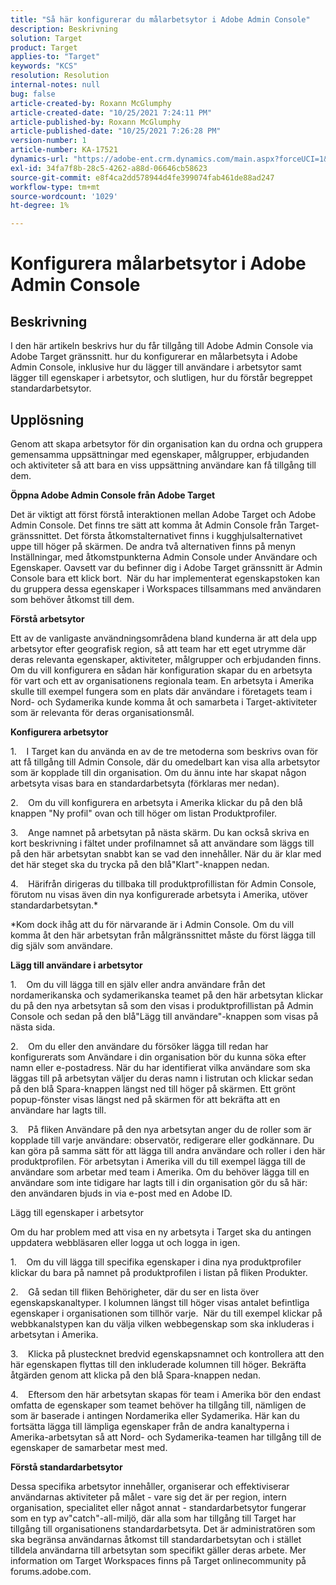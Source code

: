 ```yaml
---
title: "Så här konfigurerar du målarbetsytor i Adobe Admin Console"
description: Beskrivning
solution: Target
product: Target
applies-to: "Target"
keywords: "KCS"
resolution: Resolution
internal-notes: null
bug: false
article-created-by: Roxann McGlumphy
article-created-date: "10/25/2021 7:24:11 PM"
article-published-by: Roxann McGlumphy
article-published-date: "10/25/2021 7:26:28 PM"
version-number: 1
article-number: KA-17521
dynamics-url: "https://adobe-ent.crm.dynamics.com/main.aspx?forceUCI=1&pagetype=entityrecord&etn=knowledgearticle&id=ff7a301f-c935-ec11-b6e6-000d3a3485ea"
exl-id: 34fa7f8b-28c5-4262-a88d-06646cb58623
source-git-commit: e8f4ca2dd578944d4fe399074fab461de88ad247
workflow-type: tm+mt
source-wordcount: '1029'
ht-degree: 1%

---
```


# Konfigurera målarbetsytor i Adobe Admin Console

## Beskrivning

I den här artikeln beskrivs hur du får tillgång till Adobe Admin Console via Adobe Target gränssnitt. hur du konfigurerar en målarbetsyta i Adobe Admin Console, inklusive hur du lägger till användare i arbetsytor samt lägger till egenskaper i arbetsytor, och slutligen, hur du förstår begreppet standardarbetsytor.

## Upplösning


Genom att skapa arbetsytor för din organisation kan du ordna och gruppera gemensamma uppsättningar med egenskaper, målgrupper, erbjudanden och aktiviteter så att bara en viss uppsättning användare kan få tillgång till dem.

<b>Öppna Adobe Admin Console från Adobe Target</b>

Det är viktigt att först förstå interaktionen mellan Adobe Target och Adobe Admin Console. Det finns tre sätt att komma åt Admin Console från Target-gränssnittet. Det första åtkomstalternativet finns i kugghjulsalternativet uppe till höger på skärmen. De andra två alternativen finns på menyn Inställningar, med åtkomstpunkterna Admin Console under Användare och Egenskaper. Oavsett var du befinner dig i Adobe Target gränssnitt är Admin Console bara ett klick bort.  När du har implementerat egenskapstoken kan du gruppera dessa egenskaper i Workspaces tillsammans med användaren som behöver åtkomst till dem.

<b>Förstå arbetsytor</b>

Ett av de vanligaste användningsområdena bland kunderna är att dela upp arbetsytor efter geografisk region, så att team har ett eget utrymme där deras relevanta egenskaper, aktiviteter, målgrupper och erbjudanden finns. Om du vill konfigurera en sådan här konfiguration skapar du en arbetsyta för vart och ett av organisationens regionala team. En arbetsyta i Amerika skulle till exempel fungera som en plats där användare i företagets team i Nord- och Sydamerika kunde komma åt och samarbeta i Target-aktiviteter som är relevanta för deras organisationsmål.

<b>Konfigurera arbetsytor</b>

1.    I Target kan du använda en av de tre metoderna som beskrivs ovan för att få tillgång till Admin Console, där du omedelbart kan visa alla arbetsytor som är kopplade till din organisation. Om du ännu inte har skapat någon arbetsyta visas bara en standardarbetsyta (förklaras mer nedan).

2.    Om du vill konfigurera en arbetsyta i Amerika klickar du på den blå knappen &quot;Ny profil&quot; ovan och till höger om listan Produktprofiler.

3.    Ange namnet på arbetsytan på nästa skärm. Du kan också skriva en kort beskrivning i fältet under profilnamnet så att användare som läggs till på den här arbetsytan snabbt kan se vad den innehåller. När du är klar med det här steget ska du trycka på den blå&quot;Klart&quot;-knappen nedan.

4.    Härifrån dirigeras du tillbaka till produktprofillistan för Admin Console, förutom nu visas även din nya konfigurerade arbetsyta i Amerika, utöver standardarbetsytan.\*

\*Kom dock ihåg att du för närvarande är i Admin Console. Om du vill komma åt den här arbetsytan från målgränssnittet måste du först lägga till dig själv som användare.

<b>Lägg till användare i arbetsytor</b>

1.    Om du vill lägga till en själv eller andra användare från det nordamerikanska och sydamerikanska teamet på den här arbetsytan klickar du på den nya arbetsytan så som den visas i produktprofillistan på Admin Console och sedan på den blå&quot;Lägg till användare&quot;-knappen som visas på nästa sida.

2.    Om du eller den användare du försöker lägga till redan har konfigurerats som Användare i din organisation bör du kunna söka efter namn eller e-postadress. När du har identifierat vilka användare som ska läggas till på arbetsytan väljer du deras namn i listrutan och klickar sedan på den blå Spara-knappen längst ned till höger på skärmen. Ett grönt popup-fönster visas längst ned på skärmen för att bekräfta att en användare har lagts till.

3.    På fliken Användare på den nya arbetsytan anger du de roller som är kopplade till varje användare: observatör, redigerare eller godkännare. Du kan göra på samma sätt för att lägga till andra användare och roller i den här produktprofilen. För arbetsytan i Amerika vill du till exempel lägga till de användare som arbetar med team i Amerika. Om du behöver lägga till en användare som inte tidigare har lagts till i din organisation gör du så här: den användaren bjuds in via e-post med en Adobe ID.

Lägg till egenskaper i arbetsytor

Om du har problem med att visa en ny arbetsyta i Target ska du antingen uppdatera webbläsaren eller logga ut och logga in igen.

1.    Om du vill lägga till specifika egenskaper i dina nya produktprofiler klickar du bara på namnet på produktprofilen i listan på fliken Produkter.

2.    Gå sedan till fliken Behörigheter, där du ser en lista över egenskapskanaltyper. I kolumnen längst till höger visas antalet befintliga egenskaper i organisationen som tillhör varje.  När du till exempel klickar på webbkanalstypen kan du välja vilken webbegenskap som ska inkluderas i arbetsytan i Amerika.

3.    Klicka på plustecknet bredvid egenskapsnamnet och kontrollera att den här egenskapen flyttas till den inkluderade kolumnen till höger. Bekräfta åtgärden genom att klicka på den blå Spara-knappen nedan.

4.    Eftersom den här arbetsytan skapas för team i Amerika bör den endast omfatta de egenskaper som teamet behöver ha tillgång till, nämligen de som är baserade i antingen Nordamerika eller Sydamerika. Här kan du fortsätta lägga till lämpliga egenskaper från de andra kanaltyperna i Amerika-arbetsytan så att Nord- och Sydamerika-teamen har tillgång till de egenskaper de samarbetar mest med.

<b>Förstå standardarbetsytor</b>

Dessa specifika arbetsytor innehåller, organiserar och effektiviserar användarnas aktiviteter på målet - vare sig det är per region, intern organisation, specialitet eller något annat - standardarbetsytor fungerar som en typ av&quot;catch&quot;-all-miljö, där alla som har tillgång till Target har tillgång till organisationens standardarbetsyta. Det är administratören som ska begränsa användarnas åtkomst till standardarbetsytan och i stället tilldela användarna till arbetsytan som specifikt gäller deras arbete. Mer information om Target Workspaces finns på Target onlinecommunity på forums.adobe.com.
